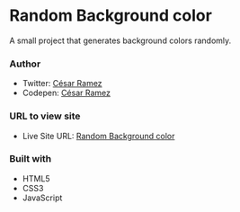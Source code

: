 # Random Background color

A small project that generates background colors randomly.


### Author

  - Twitter: [César Ramez](https://twitter.com/ramez_cesar)
  - Codepen: [César Ramez](https://codepen.io/ramez-cesar)


### URL to view site

- Live Site URL: [Random Background color](https://ramez-cesar.github.io/random-background/)


### Built with

- HTML5
- CSS3
- JavaScript
